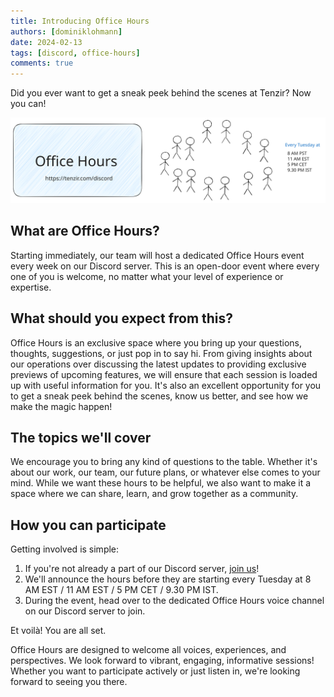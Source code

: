 ```yaml
---
title: Introducing Office Hours
authors: [dominiklohmann]
date: 2024-02-13
tags: [discord, office-hours]
comments: true
---
```


Did you ever want to get a sneak peek behind the scenes at Tenzir? Now you can!

[![Office Hours](office-hours.excalidraw.svg)](https://discord.gg/JGS2N2Dwf6?event=1202543209662906393)

<!-- truncate -->

## What are Office Hours?

Starting immediately, our team will host a dedicated Office Hours event every
week on our Discord server. This is an open-door event where every one of you is
welcome, no matter what your level of experience or expertise.

## What should you expect from this?

Office Hours is an exclusive space where you bring up your questions, thoughts,
suggestions, or just pop in to say hi. From giving insights about our operations
over discussing the latest updates to providing exclusive previews of upcoming
features, we will ensure that each session is loaded up with useful information
for you. It's also an excellent opportunity for you to get a sneak peek behind
the scenes, know us better, and see how we make the magic happen!

## The topics we'll cover

We encourage you to bring any kind of questions to the table. Whether it's about
our work, our team, our future plans, or whatever else comes to your mind. While
we want these hours to be helpful, we also want to make it a space where we can
share, learn, and grow together as a community.

## How you can participate

Getting involved is simple:

1. If you're not already a part of our Discord server, [join
   us](https://tenzir.com/discord)!
2. We'll announce the  hours before they are starting every Tuesday at 8 AM EST
   / 11 AM EST / 5 PM CET / 9.30 PM IST.
3. During the event, head over to the dedicated Office Hours voice channel on
   our Discord server to join.

Et voilà! You are all set.

Office Hours are designed to welcome all voices, experiences, and perspectives.
We look forward to vibrant, engaging, informative sessions! Whether you want to
participate actively or just listen in, we're looking forward to seeing you
there.
